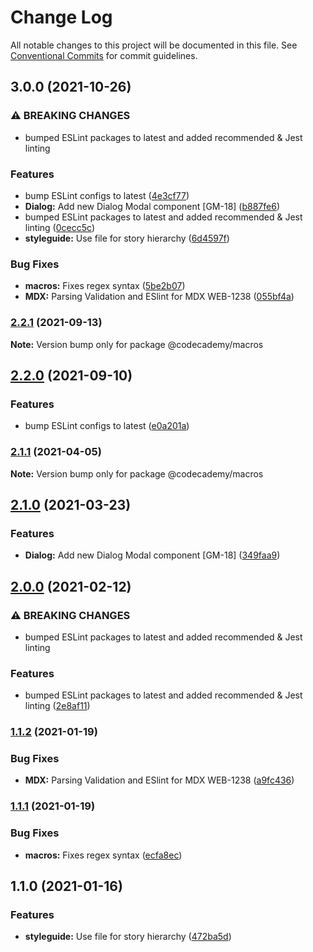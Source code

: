 # Change Log

All notable changes to this project will be documented in this file.
See [Conventional Commits](https://conventionalcommits.org) for commit guidelines.

## 3.0.0 (2021-10-26)


### ⚠ BREAKING CHANGES

* bumped ESLint packages to latest and added recommended & Jest linting

### Features

* bump ESLint configs to latest ([4e3cf77](https://github.com/Codecademy/gamut/commit/4e3cf77928bdd69bce3eeca8a7f07439627b4f08))
* **Dialog:** Add new Dialog Modal component [GM-18] ([b887fe6](https://github.com/Codecademy/gamut/commit/b887fe6499748c2953a20d1fcece8546c134f5ea))
* bumped ESLint packages to latest and added recommended & Jest linting ([0cecc5c](https://github.com/Codecademy/gamut/commit/0cecc5ca58883616a78c5429c1f6ec41fa03c4ba))
* **styleguide:** Use file for story hierarchy  ([6d4597f](https://github.com/Codecademy/gamut/commit/6d4597f05bcbbd6dadaddd0cc057ad7074249e10))


### Bug Fixes

* **macros:** Fixes regex syntax ([5be2b07](https://github.com/Codecademy/gamut/commit/5be2b07dee608804d06c6313865371971d59c1fd))
* **MDX:** Parsing Validation and ESlint for MDX WEB-1238 ([055bf4a](https://github.com/Codecademy/gamut/commit/055bf4adaeaf23115837332aaafe3e76581b561d))



### [2.2.1](https://github.com/Codecademy/gamut/compare/@codecademy/macros@2.2.0...@codecademy/macros@2.2.1) (2021-09-13)

**Note:** Version bump only for package @codecademy/macros





## [2.2.0](https://github.com/Codecademy/gamut/compare/@codecademy/macros@2.1.1...@codecademy/macros@2.2.0) (2021-09-10)


### Features

* bump ESLint configs to latest ([e0a201a](https://github.com/Codecademy/gamut/commit/e0a201abcc5f49718538d3d91af21cb37db4470e))



### [2.1.1](https://github.com/Codecademy/gamut/compare/@codecademy/macros@2.1.0...@codecademy/macros@2.1.1) (2021-04-05)

**Note:** Version bump only for package @codecademy/macros





## [2.1.0](https://github.com/Codecademy/gamut/compare/@codecademy/macros@2.0.0...@codecademy/macros@2.1.0) (2021-03-23)


### Features

* **Dialog:** Add new Dialog Modal component [GM-18] ([349faa9](https://github.com/Codecademy/gamut/commit/349faa911f61fbf08aa14234d8dfc7ae50135fd7))



## [2.0.0](https://github.com/Codecademy/gamut/compare/@codecademy/macros@1.1.2...@codecademy/macros@2.0.0) (2021-02-12)


### ⚠ BREAKING CHANGES

* bumped ESLint packages to latest and added recommended & Jest linting

### Features

* bumped ESLint packages to latest and added recommended & Jest linting ([2e8af11](https://github.com/Codecademy/gamut/commit/2e8af111b372f35f1cfca28cbc22744f7489615d))



### [1.1.2](https://github.com/Codecademy/gamut/compare/@codecademy/macros@1.1.1...@codecademy/macros@1.1.2) (2021-01-19)


### Bug Fixes

* **MDX:** Parsing Validation and ESlint for MDX WEB-1238 ([a9fc436](https://github.com/Codecademy/gamut/commit/a9fc436b415d319bff2858cf75fff6afbb489f6f))



### [1.1.1](https://github.com/Codecademy/gamut/compare/@codecademy/macros@1.1.0...@codecademy/macros@1.1.1) (2021-01-19)


### Bug Fixes

* **macros:** Fixes regex syntax ([ecfa8ec](https://github.com/Codecademy/gamut/commit/ecfa8ec1471629ccaf885bbdb201748a0924fe12))



## 1.1.0 (2021-01-16)


### Features

* **styleguide:** Use file for story hierarchy  ([472ba5d](https://github.com/Codecademy/gamut/commit/472ba5dc6e7ea22b0d32e8434f19f377edf0524d))
